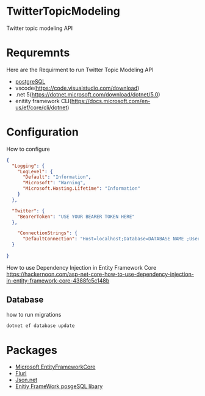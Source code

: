 # TwitterTopicModeling
Twitter topic modeling API 


# Requremnts 
Here are the Requirment to run Twitter Topic Modeling API
- [postgreSQL](https://www.enterprisedb.com/downloads/postgres-postgresql-downloads)
- vscode(https://code.visualstudio.com/download)
- .net 5(https://dotnet.microsoft.com/download/dotnet/5.0)
- enitity framework CLI(https://docs.microsoft.com/en-us/ef/core/cli/dotnet)


# Configuration 
How to configure
```json
{
  "Logging": {
    "LogLevel": {
      "Default": "Information",
      "Microsoft": "Warning",
      "Microsoft.Hosting.Lifetime": "Information"
    }
  },

  "Twitter": {
    "BearerToken": "USE YOUR BEARER TOKEN HERE"
  },

    "ConnectionStrings": {
      "DefaultConnection": "Host=localhost;Database=DATABASE NAME ;Username=USERNAME ;Password=Password"
  }
  
}

```

How to use Dependency Injection in Entity Framework Core 
https://hackernoon.com/asp-net-core-how-to-use-dependency-injection-in-entity-framework-core-4388fc5c148b 

## Database
how to run migrations
```powershell
dotnet ef database update
```

# Packages
- [Microsoft EntityFrameworkCore](https://github.com/dotnet/efcore)
- [Flurl](https://github.com/tmenier/Flurl)
- [Json.net](https://github.com/JamesNK/Newtonsoft.Json)
- [Enitiy FrameWork posgeSQL libary]()
